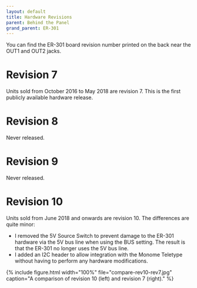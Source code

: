 ```yaml
---
layout: default
title: Hardware Revisions
parent: Behind the Panel
grand_parent: ER-301
---
```


You can find the ER-301 board revision number printed on the back near the OUT1 and OUT2 jacks.

# Revision 7 

Units sold from October 2016 to May 2018 are revision 7.  This is the first publicly available hardware release.

# Revision 8 

Never released.

# Revision 9 

Never released.

# Revision 10 

Units sold from June 2018 and onwards are revision 10.  The differences are quite minor:

* I removed the 5V Source Switch to prevent damage to the ER-301 hardware via the 5V bus line when using the BUS setting.  The result is that the ER-301 no longer uses the 5V bus line.
* I added an I2C header to allow integration with the Monome Teletype without having to perform any hardware modifications.

{% include figure.html
width="100%"
file="compare-rev10-rev7.jpg"
caption="A comparison of revision 10 (left) and revision 7 (right)."
%}
